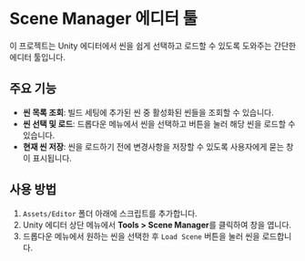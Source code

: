 # Scene Manager 에디터 툴

이 프로젝트는 Unity 에디터에서 씬을 쉽게 선택하고 로드할 수 있도록 도와주는 간단한 에디터 툴입니다.

## 주요 기능
- **씬 목록 조회**: 빌드 세팅에 추가된 씬 중 활성화된 씬들을 조회할 수 있습니다.
- **씬 선택 및 로드**: 드롭다운 메뉴에서 씬을 선택하고 버튼을 눌러 해당 씬을 로드할 수 있습니다.
- **현재 씬 저장**: 씬을 로드하기 전에 변경사항을 저장할 수 있도록 사용자에게 묻는 창이 표시됩니다.

## 사용 방법
1. `Assets/Editor` 폴더 아래에 스크립트를 추가합니다.
2. Unity 에디터 상단 메뉴에서 **Tools > Scene Manager**를 클릭하여 창을 엽니다.
3. 드롭다운 메뉴에서 원하는 씬을 선택한 후 `Load Scene` 버튼을 눌러 씬을 로드합니다.